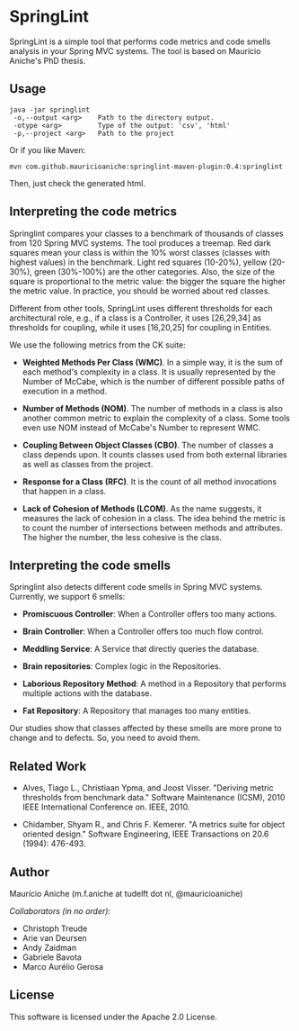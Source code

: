 # SpringLint

SpringLint is a simple tool that performs code metrics and code smells analysis in your Spring MVC systems.
The tool is based on Maurício Aniche's PhD thesis. 

## Usage

```
java -jar springlint
 -o,--output <arg>    Path to the directory output.
 -otype <arg>         Type of the output: 'csv', 'html'
 -p,--project <arg>   Path to the project
```

Or if you like Maven:

```
mvn com.github.mauricioaniche:springlint-maven-plugin:0.4:springlint
```

Then, just check the generated html.

## Interpreting the code metrics

Springlint compares your classes to a benchmark of thousands of classes from 120 Spring MVC systems. 
The tool produces a treemap. Red dark squares mean your class is within the 10% worst classes (classes with highest values) in the benchmark. Light red squares (10-20%), yellow (20-30%), green (30%-100%) are the other categories. Also, the size of the square is proportional to the metric value: the bigger the square the higher the metric value. In practice, you should be worried about red classes.

Different from other tools, SpringLint uses different thresholds for each architectural role, e.g., if a class is a Controller, it uses [26,29,34] as thresholds for coupling, while it uses [16,20,25] for coupling in Entities. 

We use the following metrics from the CK suite:

- **Weighted Methods Per Class (WMC)**. In a simple way,
it is the sum of each method's complexity in a class. It is usually represented
by the Number of McCabe, which is the number of different possible paths of execution in a method. 

- **Number of Methods (NOM)**. The number of methods in a class
is also another common metric to explain the complexity of a class. Some tools
even use NOM instead of McCabe's Number to represent WMC. 

- **Coupling Between Object Classes (CBO)**. The number of 
classes a class depends upon. It counts classes used from both external
libraries as well as classes from the project.

- **Response for a Class (RFC)**. It is the count of 
all method invocations that happen in a class. 

- **Lack of Cohesion of Methods (LCOM)**. As the name suggests,
it measures the lack of cohesion in a class. The idea behind the metric is to count
the number of intersections between methods and attributes. The higher
the number, the less cohesive is the class.

## Interpreting the code smells

Springlint also detects different code smells in Spring MVC systems.  
Currently, we support 6 smells:

- **Promiscuous Controller**: When a Controller offers too many actions.

- **Brain Controller**: When a Controller offers too much flow control.

- **Meddling Service**: A Service that directly queries the database.

- **Brain repositories**: Complex logic in the Repositories.

- **Laborious Repository Method**: A method in a Repository that performs multiple actions 
with the database.

- **Fat Repository**: A Repository that manages too many entities.

Our studies show that classes affected by these smells are more prone to change and to defects. So, you need to avoid them.

## Related Work


* Alves, Tiago L., Christiaan Ypma, and Joost Visser. "Deriving metric thresholds from benchmark data." 
Software Maintenance (ICSM), 2010 IEEE International Conference on. IEEE, 2010.

* Chidamber, Shyam R., and Chris F. Kemerer. "A metrics suite for object oriented design." 
Software Engineering, IEEE Transactions on 20.6 (1994): 476-493.

## Author

Maurício Aniche (m.f.aniche at tudelft dot nl, @mauricioaniche)

*Collaborators (in no order):* 

- Christoph Treude
- Arie van Deursen
- Andy Zaidman
- Gabriele Bavota
- Marco Aurélio Gerosa

## License

This software is licensed under the Apache 2.0 License.

